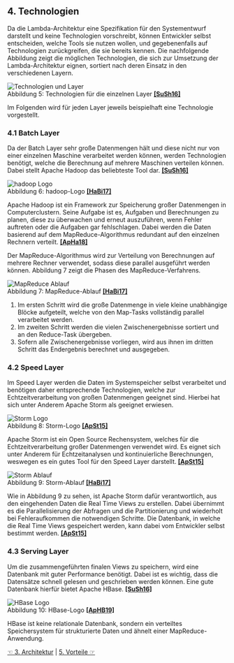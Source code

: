 ## 4. Technologien
Da die Lambda-Architektur eine Spezifikation für den Systementwurf darstellt und keine Technologien vorschreibt, können Entwickler selbst entscheiden, welche Tools sie nutzen wollen, und gegebenenfalls auf Technologien zurückgreifen, die sie bereits kennen. Die nachfolgende Abbildung zeigt die möglichen Technologien, die sich zur Umsetzung der Lambda-Architektur eignen, sortiert nach deren Einsatz in den verschiedenen Layern.

![Technologien und Layer](./images/Tools.png)  
Abbildung 5: Technologien für die einzelnen Layer [**[SuSh16]**](7_Literaturverzeichnis.md)  

Im Folgenden wird für jeden Layer jeweils beispielhaft eine Technologie vorgestellt.

### 4.1 Batch Layer
Da der Batch Layer sehr große Datenmengen hält und diese nicht nur von einer einzelnen Maschine verarbeitet werden können, werden Technologien benötigt, welche die Berechnung auf mehrere Maschinen verteilen können. Dabei stellt Apache Hadoop das beliebteste Tool dar. [**[SuSh16]**](7_Literaturverzeichnis.md)   

![hadoop Logo](./images/hadoop-logo.png)  
Abbildung 6: hadoop-Logo [**[HaBi17]**](7_Literaturverzeichnis.md)    

Apache Hadoop ist ein Framework zur Speicherung großer Datenmengen in Computerclustern. Seine Aufgabe ist es, Aufgaben und Berechnungen zu planen, diese zu überwachen und erneut auszuführen, wenn Fehler auftreten oder die Aufgaben gar fehlschlagen. Dabei werden die Daten basierend auf dem MapReduce-Algorithmus redundant auf den einzelnen Rechnern verteilt. [**[ApHa18]**](7_Literaturverzeichnis.md)    

Der MapReduce-Algorithmus wird zur Verteilung von Berechnungen auf mehrere Rechner verwendet, sodass diese parallel ausgeführt werden können. Abbildung 7 zeigt die Phasen des MapReduce-Verfahrens.  

![MapReduce Ablauf](./images/MapReduce-Ablauf.png)  
Abbildung 7: MapReduce-Ablauf [**[HaBi17]**](7_Literaturverzeichnis.md)    
   

1. Im ersten Schritt wird die große Datenmenge in viele kleine unabhängige Blöcke aufgeteilt, welche von den Map-Tasks vollständig parallel verarbeitet werden.  
2. Im zweiten Schritt werden die vielen Zwischenergebnisse sortiert und an den Reduce-Task übergeben.
3. Sofern alle Zwischenergebnisse vorliegen, wird aus ihnen im dritten Schritt das Endergebnis berechnet und ausgegeben.

### 4.2 Speed Layer
Im Speed Layer werden die Daten im Systemspeicher selbst verarbeitet und benötigen daher entsprechende Technologien, welche zur Echtzeitverarbeitung von großen Datenmengen geeignet sind. Hierbei hat sich unter Anderem Apache Storm als geeignet erwiesen.  

![Storm Logo](./images/storm-logo.PNG)  
Abbildung 8: Storm-Logo [**[ApSt15]**](7_Literaturverzeichnis.md)   

Apache Storm ist ein Open Source Rechensystem, welches für die Echtzeitverarbeitung großer Datenmengen verwendet wird. Es eignet sich unter Anderem für Echtzeitanalysen und kontinuierliche Berechnungen, weswegen es ein gutes Tool für den Speed Layer darstellt. [**[ApSt15]**](7_Literaturverzeichnis.md)  

![Storm Ablauf](./images/storm-Ablauf.png)  
Abbildung 9: Storm-Ablauf [**[HaBi17]**](7_Literaturverzeichnis.md)       

Wie in Abbildung 9 zu sehen, ist Apache Storm dafür verantwortlich, aus den eingehenden Daten die Real Time Views zu erstellen. Dabei übernimmt es die Parallelisierung der Abfragen und die Partitionierung und wiederholt bei Fehleraufkommen die notwendigen Schritte. Die Datenbank, in welche die Real Time Views gespeichert werden, kann dabei vom Entwickler selbst bestimmt werden. [**[ApSt15]**](7_Literaturverzeichnis.md)  

### 4.3 Serving Layer
Um die zusammengeführten finalen Views zu speichern, wird eine Datenbank mit guter Performance benötigt. Dabei ist es wichtig, dass die Datensätze schnell gelesen und geschrieben werden können. Eine gute Datenbank hierfür bietet Apache HBase. [**[SuSh16]**](7_Literaturverzeichnis.md)  

![HBase Logo](./images/hbase-logo.png)  
Abbildung 10: HBase-Logo [**[ApHB19]**](7_Literaturverzeichnis.md)   

HBase ist keine relationale Datenbank, sondern ein verteiltes Speichersystem für strukturierte Daten und ähnelt einer MapReduce-Anwendung.

[☜ 3. Architektur](3_Architektur.md)
   |   [5. Vorteile ☞](5_Vorteile.md)